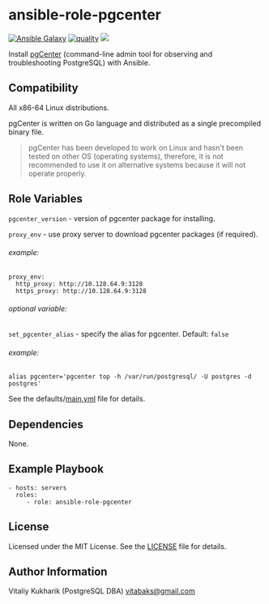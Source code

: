 # ansible-role-pgcenter

[![Ansible Galaxy](https://img.shields.io/badge/galaxy-vitabaks.pgcenter-blue.svg)](https://galaxy.ansible.com/vitabaks/pgcenter/) [![quality](https://img.shields.io/ansible/quality/29220)](https://galaxy.ansible.com/vitabaks/pgcenter) [<img src="https://github.com/vitabaks/ansible-role-pgcenter/workflows/Ansible-lint/badge.svg?branch=master">](https://github.com/vitabaks/ansible-role-pgcenter/actions?query=workflow%3AAnsible-lint)

Install [pgCenter](https://github.com/lesovsky/pgcenter) (command-line admin tool for observing and troubleshooting PostgreSQL) with Ansible.


## Compatibility
All x86-64 Linux distributions.

pgCenter is written on Go language and distributed as a single precompiled binary file.

> pgCenter has been developed to work on Linux and hasn't been tested on other OS (operating systems), therefore, it is not recommended to use it on alternative systems because it will not operate properly.

## Role Variables
`pgcenter_version` - version of pgcenter package for installing.

`proxy_env` - use proxy server to download pgcenter packages (if required).
###### example:
```
proxy_env:
  http_proxy: http://10.128.64.9:3128
  https_proxy: http://10.128.64.9:3128
```

###### optional variable:
`set_pgcenter_alias` - specify the alias for pgcenter. Default: `false`
###### example:
```
alias pgcenter='pgcenter top -h /var/run/postgresql/ -U postgres -d postgres'
```

See the defaults/[main.yml](./defaults/main.yml) file for details.


## Dependencies
None.

## Example Playbook

    - hosts: servers
      roles:
         - role: ansible-role-pgcenter


## License
Licensed under the MIT License. See the [LICENSE](./LICENSE) file for details.


## Author Information
Vitaliy Kukharik (PostgreSQL DBA) vitabaks@gmail.com
